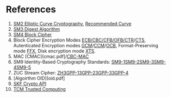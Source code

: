 # References

1. [SM2 Elliptic Curve Cryptography](sm2.pdf), [Recommended Curve](sm2-curve.pdf)
2. [SM3 Digest Algorithm](sm3.txt)
3. [SM4 Block Cipher](sm4.pdf)
4. Block Cipher Encryption Modes [ECB/CBC/CFB/OFB/CTR](modes.pdf)/[CTS](cts.pdf), Autenticated Encryption modes [GCM](gcm.pdf)/[CCM](ccm.pdf)/[OCB](ocb.pdf), Format-Preserving mode [FFX](ffx.pdf), Disk encryption mode [XTS](xts.pdf).
5. MAC [CMAC](cmac.pdf]/[CBC-MAC]()
5. SM9 Identity-Based Cryptography Standards: [SM9-1](sm9-1.pdf)[SM9-2](sm9-2.pdf)[SM9-3](sm9-3.pdf)[SM9-4](sm9-4.pdf)[SM9-5](sm9-5.pdf)
6. ZUC Stream Cipher: [ZH](zuc-zh.pdf)[3GPP-1](zuc-1.pdf)[3GPP-2](zuc-2.pdf)[3GPP-3](zuc-3.pdf)[3GPP-4](zuc-4.pdf)
7. [Algoirthm OID](oid.pdf]
8. [SKF Crypto API](skf.pdf)
9. [TCM Trusted Computing](tcm.pdf)
